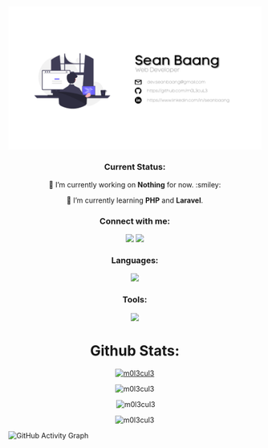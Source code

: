 ![header](Cover.png)

<h3 align="center">Current Status:</h3>

<p align="center">🔭 I’m currently working on <strong>Nothing</strong> for now. :smiley:</p>

<p align="center">🌱 I’m currently learning <strong>PHP</strong> and <strong>Laravel</strong>.</p>

<h3 align="center">Connect with me:</h3>
<p align="center">
<a href="https://twitter.com/seanbaang" target="blank"><img src="https://skillicons.dev/icons?i=twitter" /></a>
<a href="https://www.instagram.com/baangsean/"><img src="https://skillicons.dev/icons?i=instagram" /></a>
</p>

<h3 align="center">Languages:</h3>
<p align="center">
  <a href="https://skillicons.dev">
    <img src="https://skillicons.dev/icons?i=c,cs,cpp,dotnet,angular,apollo,arduino,bash,bootstrap,html,css,js,ts,vue,electron,graphql,java,jquery,kotlin,laravel,md,mongodb,mysql,nginx,nodejs,php,py,sqlite,tailwind,wordpress" />
  </a>
</p>

<h3 align="center">Tools:</h3>
<p align="center">
  <a href="https://skillicons.dev">
    <img src="https://skillicons.dev/icons?i=git,docker,eclipse,github,gitlab,heroku,linux,netlify,vercel,vscode,visualstudio,discord,figma,androidstudio" />
  </a>
</p>

<h1 align="center">Github Stats:</h1>

<p align="center"> <a href="https://github.com/ryo-ma/github-profile-trophy"><img src="https://github-profile-trophy.vercel.app/?username=m0l3cul3" alt="m0l3cul3" /></a> </p>

<p align="center"><img src="https://github-readme-stats.vercel.app/api/top-langs?username=m0l3cul3&show_icons=true&locale=en&layout=compact" alt="m0l3cul3" /></p>

<p align="center">&nbsp;<img src="https://github-readme-stats.vercel.app/api?username=m0l3cul3&show_icons=true&locale=en" alt="m0l3cul3" /></p>

<p align="center"><img src="https://github-readme-streak-stats.herokuapp.com/?user=m0l3cul3&" alt="m0l3cul3" /></p>

![GitHub Activity Graph](https://activity-graph.herokuapp.com/graph?username=m0L3cuL3)  
